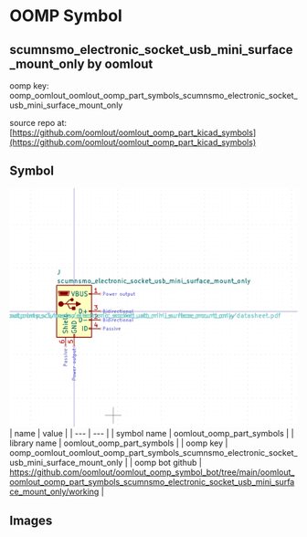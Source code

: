 # OOMP Symbol  
## scumnsmo_electronic_socket_usb_mini_surface_mount_only  by oomlout  
  
oomp key: oomp_oomlout_oomlout_oomp_part_symbols_scumnsmo_electronic_socket_usb_mini_surface_mount_only  
  
source repo at: [https://github.com/oomlout/oomlout_oomp_part_kicad_symbols](https://github.com/oomlout/oomlout_oomp_part_kicad_symbols)  
## Symbol  
  
[![working.png](working_600.png)](working.png)  
| name | value | 
| --- | --- | 
| symbol name | oomlout_oomp_part_symbols | 
| library name | oomlout_oomp_part_symbols | 
| oomp key | oomp_oomlout_oomlout_oomp_part_symbols_scumnsmo_electronic_socket_usb_mini_surface_mount_only | 
| oomp bot github | https://github.com/oomlout/oomlout_oomp_symbol_bot/tree/main/oomlout_oomlout_oomp_part_symbols_scumnsmo_electronic_socket_usb_mini_surface_mount_only/working | 
## Images  

